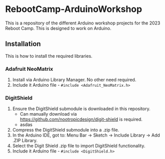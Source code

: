 # RebootCamp-ArduinoWorkshop
This is a repository of the different Arduino workshop projects for the 2023 Reboot Camp.
This is designed to work on Arduino.

## Installation
This is how to install the required libraries.

### Adafruit NeoMatrix
1. Install via Arduino Library Manager. No other need required.
2. Include it Arduino file - `#include <Adafruit_NeoMatrix.h>`

### DigitShield
1. Ensure the DigitShield submodule is downloaded in this repository.
    - Can manually download via https://github.com/nootropicdesign/digit-shield is required.
    - asdas
2. Compress the DigitShield submodule into a .zip file.
3. In the Arduino IDE, got to:  Menu Bar -> Sketch -> Include Library -> Add .ZIP Library.
4. Select the Digit Shield .zip file to import DigitShield functionality.
5. Include it Arduino file - `#include <DigitShield.h>`

